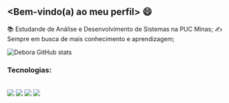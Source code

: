 ## <Bem-vindo(a) ao meu perfil> 😄

📚 Estudande de Análise e Desenvolvimento de Sistemas na PUC Minas;
✍️ Sempre em busca de mais conhecimento e aprendizagem;

![Debora GitHub stats](https://github-readme-stats.vercel.app/api?username=deboradrf&show_icons=true&theme=jolly)

### Tecnologias:

<div style="display: inline_block"><br/>
  <img align="center" src="https://img.shields.io/badge/HTML5-E34F26?style=for-the-badge&logo=html5&logoColor=white" />
  <img align="center" src="https://img.shields.io/badge/CSS3-1572B6?style=for-the-badge&logo=css3&logoColor=white" />
  <img align="center" src="https://img.shields.io/badge/Sass-CC6699?style=for-the-badge&logo=sass&logoColor=white" />
  <img align="center" src="https://img.shields.io/badge/JavaScript-F7DF1E?style=for-the-badge&logo=javascript&logoColor=black" />
</div>
